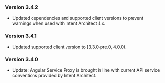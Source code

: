 ### Version 3.4.2

- Updated dependencies and supported client versions to prevent warnings when used with Intent Architect 4.x.

### Version 3.4.1

- Updated supported client version to [3.3.0-pre.0, 4.0.0).

### Version 3.4.0

- Update: Angular Service Proxy is brought in line with current API service conventions provided by Intent Architect.